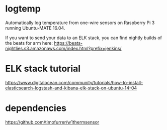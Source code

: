 # logtemp
Automatically log temperature from one-wire sensors on Raspberry Pi 3 running Ubuntu-MATE 16.04.

If you want to send your data to an ELK stack, you can find nightly builds of the beats for arm here: https://beats-nightlies.s3.amazonaws.com/index.html?prefix=jenkins/

# ELK stack tutorial
https://www.digitalocean.com/community/tutorials/how-to-install-elasticsearch-logstash-and-kibana-elk-stack-on-ubuntu-14-04

# dependencies
https://github.com/timofurrer/w1thermsensor
